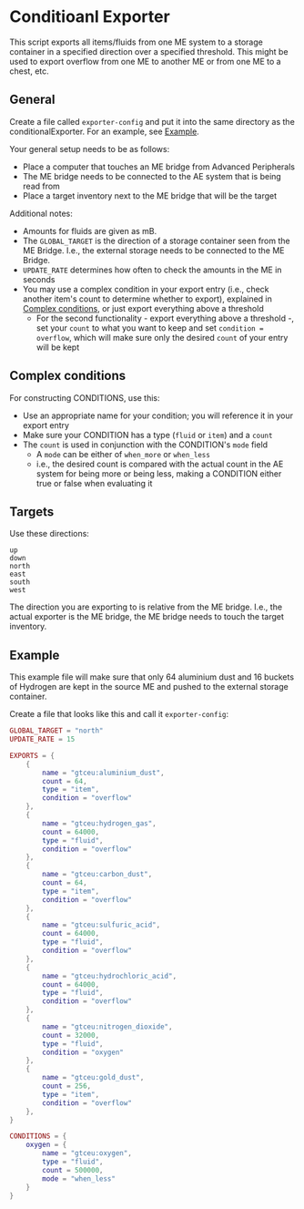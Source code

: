 # Conditioanl Exporter

This script exports all items/fluids from one ME system to a storage container in a specified direction over a specified threshold. This might be used to export overflow from one ME to another ME or from one ME to a chest, etc.

## General

Create a file called `exporter-config` and put it into the same directory as the conditionalExporter.
For an example, see [Example](#example).

Your general setup needs to be as follows:
- Place a computer that touches an ME bridge from Advanced Peripherals
- The ME bridge needs to be connected to the AE system that is being read from
- Place a target inventory next to the ME bridge that will be the target

Additional notes:
- Amounts for fluids are given as mB.
- The `GLOBAL_TARGET` is the direction of a storage container seen from the ME Bridge. I.e., the external storage needs to be connected to the ME Bridge.
- `UPDATE_RATE` determines how often to check the amounts in the ME in seconds
- You may use a complex condition in your export entry (i.e., check another item's count to determine whether to export), explained in [Complex conditions](#Complex-conditions), or just export everything above a threshold
  - For the second functionality - export everything above a threshold -, set your `count` to what you want to keep and set `condition = overflow`, which will make sure only the desired `count` of your entry will be kept

## Complex conditions

For constructing CONDITIONS, use this:
- Use an appropriate name for your condition; you will reference it in your export entry
- Make sure your CONDITION has a type (`fluid` or `item`) and a `count`
- The `count` is used in conjunction with the CONDITION's `mode` field
  - A `mode` can be either of `when_more` or `when_less`
  - i.e., the desired count is compared with the actual count in the AE system for being more or being less, making a CONDITION either true or false when evaluating it

## Targets

Use these directions:
```
up
down
north
east
south
west
```

The direction you are exporting to is relative from the ME bridge. I.e., the actual exporter is the ME bridge, the ME bridge needs to touch the target inventory.

## Example

This example file will make sure that only 64 aluminium dust and 16 buckets of Hydrogen are kept in the source ME and pushed to the external storage container.

Create a file that looks like this and call it `exporter-config`:
```lua
GLOBAL_TARGET = "north"
UPDATE_RATE = 15

EXPORTS = {
    { 
        name = "gtceu:aluminium_dust",
        count = 64,
        type = "item",
        condition = "overflow"
    },
    { 
        name = "gtceu:hydrogen_gas",
        count = 64000,
        type = "fluid",
        condition = "overflow"
    },
    { 
        name = "gtceu:carbon_dust",
        count = 64,
        type = "item",
        condition = "overflow"
    },
    { 
        name = "gtceu:sulfuric_acid",
        count = 64000,
        type = "fluid",
        condition = "overflow"
    },
    { 
        name = "gtceu:hydrochloric_acid",
        count = 64000,
        type = "fluid",
        condition = "overflow"
    },
    { 
        name = "gtceu:nitrogen_dioxide",
        count = 32000,
        type = "fluid",
        condition = "oxygen"
    },
    { 
        name = "gtceu:gold_dust",
        count = 256,
        type = "item",
        condition = "overflow"
    },
}

CONDITIONS = {
    oxygen = {
        name = "gtceu:oxygen",
        type = "fluid",
        count = 500000,
        mode = "when_less"
    }
}
```